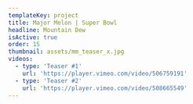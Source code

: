 ```yaml
---
templateKey: project
title: Major Melon | Super Bowl
headline: Mountain Dew
isActive: true
order: 15
thumbnail: assets/mm_teaser_x.jpg
videos:
  - type: 'Teaser #1'
    url: 'https://player.vimeo.com/video/506759191'
  - type: 'Teaser #2'
    url: 'https://player.vimeo.com/video/508665549'
---
```

